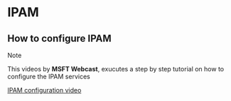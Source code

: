 # IPAM
## How to configure IPAM
> [!note]
> This videos by **MSFT Webcast**, exucutes a step by step tutorial on how to configure the IPAM services
>
> [IPAM configuration video](https://www.youtube.com/watch?v=8qoAfsAzrew&ab_channel=MSFTWebCast)
